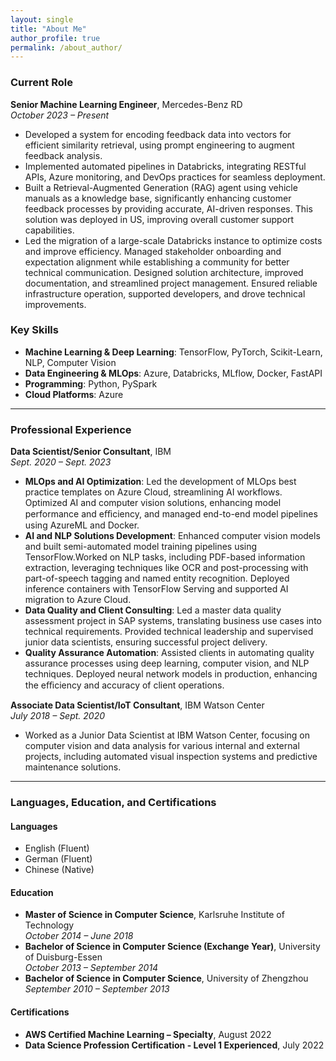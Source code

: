 ```yaml
---
layout: single
title: "About Me"
author_profile: true
permalink: /about_author/
---
```


### Current Role

**Senior Machine Learning Engineer**, Mercedes-Benz RD  
*October 2023 – Present*  
- Developed a system for encoding feedback data into vectors for efficient similarity retrieval, using prompt engineering to augment feedback analysis.
- Implemented automated pipelines in Databricks, integrating RESTful APIs, Azure monitoring, and DevOps practices for seamless deployment.
- Built a Retrieval-Augmented Generation (RAG) agent using vehicle manuals as a knowledge base, significantly enhancing customer feedback processes by providing accurate, AI-driven responses. This solution was deployed in US, improving overall customer support capabilities.
- Led the migration of a large-scale Databricks instance to optimize costs and improve efficiency. Managed stakeholder onboarding and expectation alignment while establishing a community for better technical communication. Designed solution architecture, improved documentation, and streamlined project management. Ensured reliable infrastructure operation, supported developers, and drove technical improvements.

### Key Skills
- **Machine Learning & Deep Learning**: TensorFlow, PyTorch, Scikit-Learn, NLP, Computer Vision
- **Data Engineering & MLOps**: Azure, Databricks, MLflow, Docker, FastAPI
- **Programming**: Python, PySpark
- **Cloud Platforms**: Azure

---

### Professional Experience

**Data Scientist/Senior Consultant**, IBM  
*Sept. 2020 – Sept. 2023*  
- **MLOps and AI Optimization**: Led the development of MLOps best practice templates on Azure Cloud, streamlining AI workflows. Optimized AI and computer vision solutions, enhancing model performance and eﬃciency, and managed end-to-end model pipelines using AzureML and Docker.
- **AI and NLP Solutions Development**: Enhanced computer vision models and built semi-automated model training pipelines using TensorFlow.Worked on NLP tasks, including PDF-based information extraction, leveraging techniques like OCR and post-processing with part-of-speech tagging and named entity recognition. Deployed inference containers with TensorFlow Serving
and supported AI migration to Azure Cloud.
- **Data Quality and Client Consulting**: Led a master data quality assessment project in SAP systems, translating business use cases into technical requirements. Provided technical leadership and supervised junior data scientists, ensuring successful project delivery.
- **Quality Assurance Automation**: Assisted clients in automating quality assurance processes using deep learning, computer vision, and NLP techniques. Deployed neural network models in production, enhancing the eﬃciency and accuracy of client operations.

**Associate Data Scientist/IoT Consultant**, IBM Watson Center  
*July 2018 – Sept. 2020*  
- Worked as a Junior Data Scientist at IBM Watson Center, focusing on computer vision and data analysis for various internal and external projects, including automated visual inspection systems and predictive maintenance solutions.

---

### Languages, Education, and Certifications

#### Languages
- English (Fluent)
- German (Fluent)
- Chinese (Native)

#### Education
- **Master of Science in Computer Science**, Karlsruhe Institute of Technology  
  *October 2014 – June 2018*
- **Bachelor of Science in Computer Science (Exchange Year)**, University of Duisburg-Essen  
  *October 2013 – September 2014*
- **Bachelor of Science in Computer Science**, University of Zhengzhou  
  *September 2010 – September 2013*

#### Certifications
- **AWS Certified Machine Learning – Specialty**, August 2022
- **Data Science Profession Certification - Level 1 Experienced**, July 2022
